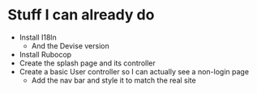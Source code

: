 # Stuff I can already do

- Install I18ln
    - And the Devise version
- Install Rubocop
- Create the splash page and its controller
- Create a basic User controller so I can actually see a non-login page
    - Add the nav bar and style it to match the real site